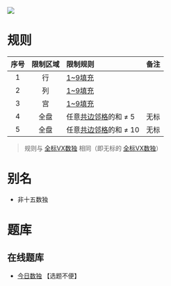 ![](https://cn.sudoku.today/pic/nonxv/12189_120641.png)

# 规则
| 序号 | 限制区域 | 限制规则 | 备注 |
| :---: | :---: | :--- | :---: |
| 1 | 行 | [1~9填充] | |
| 2 | 列 | [1~9填充] | |
| 3 | 宫 | [1~9填充] | |
| 4 | 全盘 | 任意[共边邻格]的和 ≠ 5 | 无标 |
| 5 | 全盘 | 任意[共边邻格]的和 ≠ 10 | 无标 |
> 规则与 [全标VX数独] 相同（即无标的 [全标VX数独]）

# 别名
- 非十五数独

# 题库

## 在线题库
- [今日数独](https://cn.sudoku.today/g-non-xv-sudoku/) 【选题不便】

[1~9填充]: ../../../../../../rules.md#1~9填充
[共边邻格]: ../../../../../../rules.md#共边邻格
[全标VX数独]: 全标VX数独.md